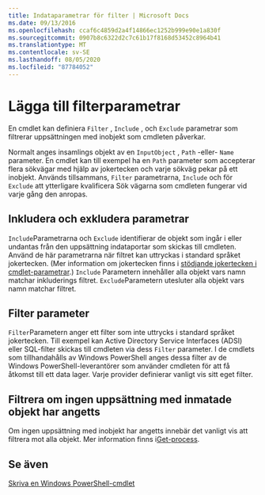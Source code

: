 ```yaml
---
title: Indataparametrar för filter | Microsoft Docs
ms.date: 09/13/2016
ms.openlocfilehash: ccaf6c4859d2a4f14866ec1252b999e90e1a830f
ms.sourcegitcommit: 0907b8c6322d2c7c61b17f8168d53452c8964b41
ms.translationtype: MT
ms.contentlocale: sv-SE
ms.lasthandoff: 08/05/2020
ms.locfileid: "87784052"
---
```

# <a name="input-filter-parameters"></a>Lägga till filterparametrar

En cmdlet kan definiera `Filter` , `Include` , och `Exclude` parametrar som filtrerar uppsättningen med inobjekt som cmdleten påverkar.

Normalt anges insamlings objekt av en `InputObject` , `Path` -eller- `Name` parameter. En cmdlet kan till exempel ha en `Path` parameter som accepterar flera sökvägar med hjälp av jokertecken och varje sökväg pekar på ett inobjekt. Används tillsammans, `Filter` parametrarna, `Include` och för `Exclude` att ytterligare kvalificera Sök vägarna som cmdleten fungerar vid varje gång den anropas.

## <a name="include-and-exclude-parameters"></a>Inkludera och exkludera parametrar

`Include`Parametrarna och `Exclude` identifierar de objekt som ingår i eller undantas från den uppsättning indataportar som skickas till cmdleten. Använd de här parametrarna när filtret kan uttryckas i standard språket jokertecken. (Mer information om jokertecken finns i [stödjande jokertecken i cmdlet-parametrar](./supporting-wildcard-characters-in-cmdlet-parameters.md).) `Include` Parametern innehåller alla objekt vars namn matchar inkluderings filtret. `Exclude`Parametern utesluter alla objekt vars namn matchar filtret.

## <a name="filter-parameter"></a>Filter parameter

`Filter`Parametern anger ett filter som inte uttrycks i standard språket jokertecken. Till exempel kan Active Directory Service Interfaces (ADSI) eller SQL-filter skickas till cmdleten via dess `Filter` parameter. I de cmdlets som tillhandahålls av Windows PowerShell anges dessa filter av de Windows PowerShell-leverantörer som använder cmdleten för att få åtkomst till ett data lager. Varje provider definierar vanligt vis sitt eget filter.

## <a name="filtering-if-no-set-of-input-objects-is-specified"></a>Filtrera om ingen uppsättning med inmatade objekt har angetts

Om ingen uppsättning med inobjekt har angetts innebär det vanligt vis att filtrera mot alla objekt. Mer information finns i[Get-process](/powershell/module/Microsoft.PowerShell.Management/Get-Process).

## <a name="see-also"></a>Se även

[Skriva en Windows PowerShell-cmdlet](./writing-a-windows-powershell-cmdlet.md)
